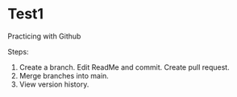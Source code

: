 # Test1
Practicing with Github

Steps:
1. Create a branch.
    Edit ReadMe and commit.
    Create pull request.
2. Merge branches into main.
3. View version history.
